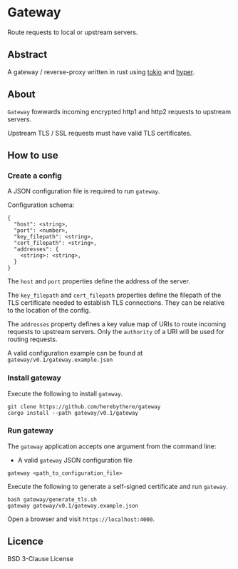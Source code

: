 # Gateway

Route requests to local or upstream servers.

## Abstract

A gateway / reverse-proxy written in rust using [tokio](https://tokio.rs/) and
[hyper](https://hyper.rs/).

## About

`Gateway` fowwards incoming encrypted http1 and http2 requests to upstream servers.

Upstream TLS / SSL requests must have valid TLS certificates.

## How to use

### Create a config

A JSON configuration file is required to run `gateway`.

Configuration schema:

```
{
  "host": <string>,
  "port": <number>,
  "key_filepath": <string>,
  "cert_filepath": <string>,
  "addresses": {
    <string>: <string>,
  }
}
```

The `host` and `port` properties define the address of the server.

The `key_filepath` and `cert_filepath` properties define the filepath of the
TLS certificate needed to establish TLS connections. They can be relative
to the location of the config.

The `addresses` property defines a key value map of URIs to route incoming
requests to upstream servers. Only the `authority` of a URI will be used
for routing requests.

A valid configuration example can be found at
`gateway/v0.1/gateway.example.json`

### Install gateway

Execute the following to install `gateway`.

```
git clone https://github.com/herebythere/gateway
cargo install --path gateway/v0.1/gateway
```

### Run gateway

The `gateway` application accepts one argument from the command line:

- A valid `gateway` JSON configuration file

```
gateway <path_to_configuration_file>
```

Execute the following to generate a self-signed certificate and run `gateway`.

```
bash gateway/generate_tls.sh
gateway gateway/v0.1/gateway.example.json
```

Open a browser and visit `https://localhost:4000`.

## Licence

BSD 3-Clause License
